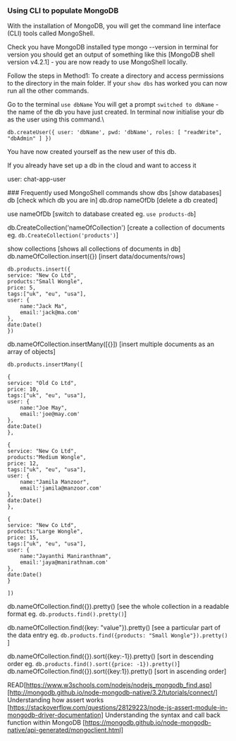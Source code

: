 ### Using CLI to populate MongoDB

With the installation of MongoDB, you will get the command line interface (CLI) tools called MongoShell.

Check you have MongoDB installed type mongo --version in terminal for version you should get an output of something like this [MongoDB shell version v4.2.1] - you are now ready to use MongoShell locally.

Follow the steps in Method1: To create a directory and access permissions to the directory in the main folder. If your `show dbs` has worked you can now run all the other commands.

Go to the terminal `use dbName` You will get a prompt `switched to dbName` - the name of the db you have just created. In terminal now initialise your db as the user using this command.\

```
db.createUser({ user: 'dbName', pwd: 'dbName', roles: [ "readWrite", "dbAdmin" ] })
```

You have now created yourself as the new user of this db.

If you already have set up a db in the cloud and want to access it

user: chat-app-user

### Frequently used MongoShell commands
show dbs [show databases]
db [check which db you are in]
db.drop nameOfDb [delete a db created]

use nameOfDb [switch to database created
eg. ```use products-db```]

db.CreateCollection('nameOfCollection') [create a collection of documents
eg. ```db.CreateCollection('products')```]

show collections [shows all collections of documents in db]
db.nameOfCollection.insert({}) [insert data/documents/rows]

```
db.products.insert({
service: "New Co Ltd",
products:"Small Wongle",
price: 5,
tags:["uk", "eu", "usa"],
user: {
	name:"Jack Ma",
	email:'jack@ma.com'
},
date:Date()
})
```

db.nameOfCollection.insertMany([{}]) [insert multiple documents as an array of objects]

```
db.products.insertMany([

{
service: "Old Co Ltd",
price: 10,
tags:["uk", "eu", "usa"],
user: {
	name:"Joe May",
	email:'joe@may.com'
},
date:Date()
},

{
service: "New Co Ltd",
products:"Medium Wongle",
price: 12,
tags:["uk", "eu", "usa"],
user: {
	name:"Jamila Manzoor",
	email:'jamila@manzoor.com'
},
date:Date()
},

{
service: "New Co Ltd",
products:"Large Wongle",
price: 15,
tags:["uk", "eu", "usa"],
user: {
	name:"Jayanthi Maniranthnam",
	email:'jaya@manirathnam.com'
},
date:Date()
}

])
```

db.nameOfCollection.find({}).pretty() [see the whole collection in a readable format eg. ```db.products.find().pretty()```]

db.nameOfCollection.find({key: "value"}).pretty() [see a particular part of the data entry eg. ```db.products.find({products: "Small Wongle"}).pretty()``` ]

db.nameOfCollection.find({}).sort({key:-1}).pretty() [sort in descending order eg. ```db.products.find().sort({price: -1}).pretty()```]
db.nameOfCollection.find({}).sort({key:1}).pretty() [sort in ascending order]

READ[https://www.w3schools.com/nodejs/nodejs_mongodb_find.asp][http://mongodb.github.io/node-mongodb-native/3.2/tutorials/connect/] Understanding how assert works [https://stackoverflow.com/questions/28129223/node-js-assert-module-in-mongodb-driver-documentation] Understanding the syntax and call back function within MongoDB [https://mongodb.github.io/node-mongodb-native/api-generated/mongoclient.html]
